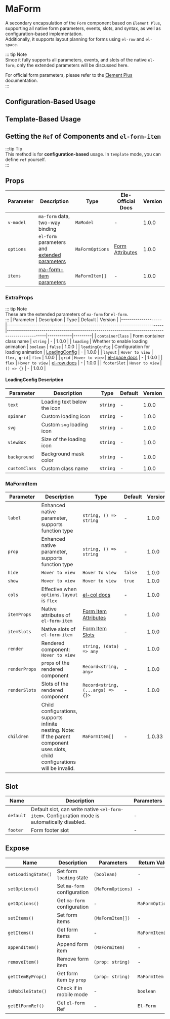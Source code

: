 # MaForm

A secondary encapsulation of the `Form` component based on `Element Plus`, supporting all native form parameters, events, slots, and syntax, as well as configuration-based implementation.  
Additionally, it supports layout planning for forms using `el-row` and `el-space`.

::: tip Note  
Since it fully supports all parameters, events, and slots of the native `el-form`, only the extended parameters will be discussed here.  

For official form parameters, please refer to the [Element Plus](https://element-plus.org/zh-CN/component/form.html) documentation.  
:::

## Configuration-Based Usage  
<DemoPreview dir="demos/ma-form/config" />

## Template-Based Usage  
<DemoPreview dir="demos/ma-form/template" />

## Getting the `Ref` of Components and `el-form-item`  
:::tip Tip  
This method is for **configuration-based** usage. In `template` mode, you can define `ref` yourself.  
:::

<DemoPreview dir="demos/ma-form/getRef" />

## Props  

| Parameter      | Description                          | Type         | Ele-Official Docs                                                                 | Version |
|---------------|--------------------------------------|--------------|----------------------------------------------------------------------------------|---------|
| `v-model`     | `ma-form` data, two-way binding      | `MaModel`    | -                                                                                | 1.0.0   |
| `options`     | `el-form` parameters and [extended parameters](#extraprops) | `MaFormOptions` | [Form Attributes](https://element-plus.org/zh-CN/component/form.html#form-attributes) | 1.0.0   |
| `items`       | [ma-form-item parameters](#maformitem) | `MaFormItem[]` | -                                                                                | 1.0.0   |

### ExtraProps  
::: tip Note  
These are the extended parameters of `ma-form` for `el-form`.  
:::
| Parameter           | Description                                                                 | Type                                                                                              | Default    | Version |
|--------------------|-----------------------------------------------------------------------------|-------------------------------------------------------------------------------------------------|------------|---------|
| `containerClass`   | Form container class name                                                   | `string`                                                                                        | -          | 1.0.0   |
| `loading`         | Whether to enable loading animation                                         | `boolean`                                                                                       | `false`    | 1.0.0   |
| `loadingConfig`   | Configuration for loading animation                                         | [LoadingConfig](#loadingconfig-description)                                                     | -          | 1.0.0   |
| `layout`          | <el-tooltip content="Layout method. When using `flex`, you can set the `cols` parameter in `itemProps` of `item`. Default: `flex`">`Hover to view`</el-tooltip> | `flex, grid` | `flex` | 1.0.0   |
| `grid`            | <el-tooltip content="`grid` layout, effective when `layout` is `grid`. Uses `el-space` internally. Configuration refers to `el-space` docs in `element-plus`">`Hover to view`</el-tooltip> | [el-space docs](https://element-plus.org/zh-CN/component/space.html#attributes) | - | 1.0.0   |
| `flex`            | <el-tooltip content="`flex` layout, effective when `layout` is `flex`. Uses `el-row` internally. Configuration refers to `el-row` docs in `element-plus`">`Hover to view`</el-tooltip> | [el-row docs](https://element-plus.org/zh-CN/component/layout.html#row-attributes) | - | 1.0.0   |
| `footerSlot`      | <el-tooltip content="Configuration-based slot. In `template` mode, it is written as `#footer`">`Hover to view`</el-tooltip> | `() => {}` | - | 1.0.0   |

#### LoadingConfig Description  
| Parameter       | Description                     | Type     | Default | Version |
|----------------|--------------------------------|----------|---------|---------|
| `text`         | Loading text below the icon     | `string` | -       | 1.0.0   |
| `spinner`      | Custom loading icon             | `string` | -       | 1.0.0   |
| `svg`          | Custom `svg` loading icon       | `string` | -       | 1.0.0   |
| `viewBox`      | Size of the loading icon        | `string` | -       | 1.0.0   |
| `background`   | Background mask color           | `string` | -       | 1.0.0   |
| `customClass`  | Custom class name               | `string` | -       | 1.0.0   |

### MaFormItem  

| Parameter         | Description                                                                                                                                                                             | Type                                                                                                 | Default   | Version  |
|------------------|--------------------------------------------------------------------------------------------------------------------------------------------------------------------------------|----------------------------------------------------------------------------------------------------|-----------|----------|
| `label`          | Enhanced native parameter, supports function type                                                                                                                                       | `string, () => string`                                                                             | -         | 1.0.0    |
| `prop`           | Enhanced native parameter, supports function type                                                                                                                                       | `string, () => string`                                                                             | -         | 1.0.0    |
| `hide`           | <el-tooltip content="Whether to hide this item. Hidden items still retain data. Default: `false`. May not work with custom components.">`Hover to view`</el-tooltip>                     | <el-tooltip content="boolean, (item: MaFormItem, model: MaModel) => boolean">`Hover to view`</el-tooltip> | `false`   | 1.0.0    |
| `show`           | <el-tooltip content="Whether to display this item. Non-displayed items are not rendered and have no data. Default: `true`. May not work with custom components.">`Hover to view`</el-tooltip> | <el-tooltip content="boolean, (item: MaFormItem, model: MaModel) => boolean">`Hover to view`</el-tooltip> | `true`    | 1.0.0    |
| `cols`           | Effective when `options.layout` is `flex`                                                                                                                                               | [el-col docs](https://element-plus.org/zh-CN/component/layout.html#col-attributes)                    | -         | 1.0.0    |
| `itemProps`      | Native attributes of `el-form-item`                                                                                                                                                     | [Form Item Attributes](https://element-plus.org/zh-CN/component/form.html#formitem-attributes)        | -         | 1.0.0    |
| `itemSlots`      | Native slots of `el-form-item`                                                                                                                                                          | [Form Item Slots](https://element-plus.org/zh-CN/component/form.html#formitem-slots)                   | -         | 1.0.0    |
| `render`         | Rendered component: <el-tooltip content="Set the component to render. Supports all `form` components of `element plus`, such as `input`, `datePicker`. Also supports `tsx`, `jsx` virtual DOM or a functional component, e.g., `() => ElInput`">`Hover to view`</el-tooltip> | `string, (data) => any`                                                                            | -         | 1.0.0    |
| `renderProps`    | `props` of the rendered component                                                                                                                                                       | `Record<string, any>`                                                                              | -         | 1.0.0    |
| `renderSlots`    | Slots of the rendered component                                                                                                                                                         | `Record<string, (...args) => {}>`                                                                  | -         | 1.0.0    |
| `children`       | Child configurations, supports infinite nesting. Note: If the parent component uses slots, child configurations will be invalid.                                                                 | `MaFormItem[]`                                                                                     | -         | 1.0.33   |

## Slot  

| Name             | Description                                  | Parameters |
|------------------|---------------------------------------------|------------|
| `default`        | Default slot, can write native `<el-form-item>`. Configuration mode is automatically disabled. | -          |
| `footer`         | Form footer slot                            | -          |

## Expose  

| Name                  | Description                | Parameters                | Return Value       |
|-----------------------|---------------------------|---------------------------|-------------------|
| `setLoadingState()`   | Set form `loading` state   | `(boolean)`               | -                 |
| `setOptions()`        | Set `ma-form` configuration | `(MaFormOptions)`         | -                 |
| `getOptions()`        | Get `ma-form` configuration | -                         | `MaFormOptions`   |
| `setItems()`          | Set form items             | `(MaFormItem[])`          | -                 |
| `getItems()`          | Get form items             | -                         | `MaFormItem[]`    |
| `appendItem()`        | Append form item           | `(MaFormItem)`            | -                 |
| `removeItem()`        | Remove form item           | `(prop: string)`          | -                 |
| `getItemByProp()`     | Get form item by `prop`    | `(prop: string)`          | `MaFormItem`      |
| `isMobileState()`     | Check if in mobile mode    | -                         | `boolean`         |
| `getElFormRef()`      | Get `el-form` Ref         | -                         | `El-Form`         |
